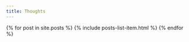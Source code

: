 ```yaml
---
title: Thoughts
---
```


{% for post in site.posts %}
{% include posts-list-item.html %}
{% endfor %}
